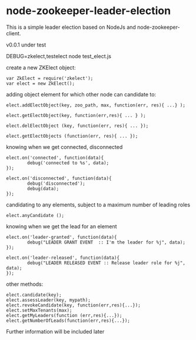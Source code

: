 node-zookeeper-leader-election
==============================

This is a simple leader election based on NodeJs and node-zookeeper-client. 

v0.0.1 under test

DEBUG=zkelect,testelect node test_elect.js

create a new ZKElect object: 

	var ZkElect = require('zkelect'); 
	var elect = new ZkElect(); 


adding object element for which other node can candidate to: 

	elect.addElectObject(key, zoo_path, max, function(err, res){ ...} );

	elect.getElectObject(key, function(err,res){ ... } );  

	elect.delElectObject (key, function(err, res){ ... }); 

	elect.getElectObjects (function(err, res){ ... }); 


knowing when we get connected, disconnected 

	elect.on('connected', function(data){
	        debug('connected to %s', data); 
	}); 

	elect.on('disconnected', function(data){
	        debug('disconnected'); 
	        debug(data); 
	});


candidating to any elements, subject to a maximum number of leading roles

	elect.anyCandidate ();


knowing when we get the lead for an element 

	elect.on('leader-granted', function(data){
	        debug("LEADER GRANT EVENT  :: I'm the leader for %j", data); 
	}); 

	elect.on('leader-released', function(data){
        	debug("LEADER RELEASED EVENT :: Release leader role for %j", data); 
	});



other methods: 

	elect.candidate(key);
	elect.assessLeader(key, mypath);
	elect.revokeCandidate(key, function(err,res){...});
	elect.setMaxTenants(max); 
	elect.getMyLeaders(function (err,res){...});
	elect.getNumberOfLeads(function(err,res){...});


Further information will be included later
